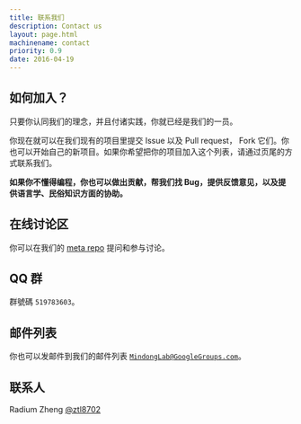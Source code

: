 ```yaml
---
title: 联系我们
description: Contact us
layout: page.html
machinename: contact
priority: 0.9
date: 2016-04-19
---
```


## 如何加入？

只要你认同我们的理念，并且付诸实践，你就已经是我们的一员。

你现在就可以在我们现有的项目里提交 Issue 以及 Pull request， Fork 它们。你也可以开始自己的新项目。如果你希望把你的项目加入这个列表，请通过页尾的方式联系我们。

**如果你不懂得编程，你也可以做出贡献，帮我们找 Bug，提供反馈意见，以及提供语言学、民俗知识方面的协助。**

## 在线讨论区
你可以在我们的 [meta repo](https://github.com/MindongLab/meta) 提问和参与讨论。

## QQ 群
群號碼 `519783603`。

## 邮件列表
你也可以发邮件到我们的邮件列表 [`MindongLab@GoogleGroups.com`](mailto:mindonglab@googlegroups.com)。

## 联系人
Radium Zheng [@ztl8702](https://github.com/ztl8702)
